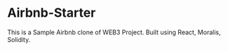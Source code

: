 # Airbnb-Starter
This is a Sample Airbnb clone of WEB3 Project. Built using React, Moralis, Solidity.
